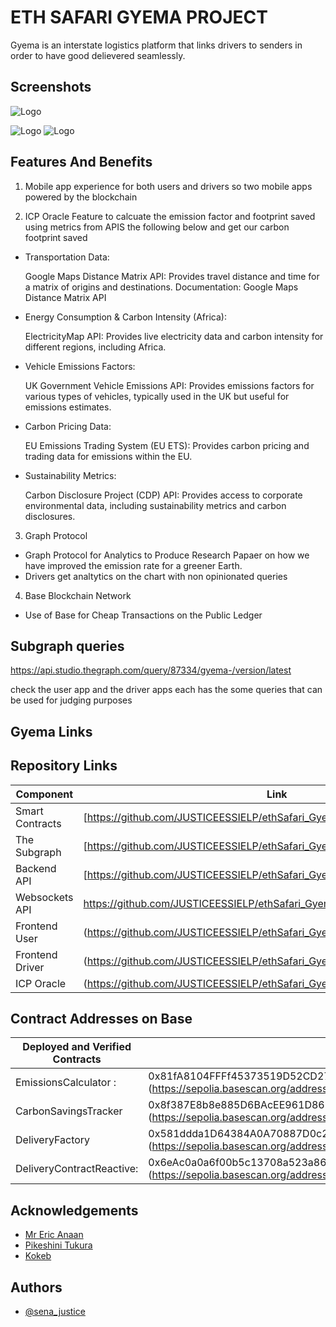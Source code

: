 
# ETH SAFARI GYEMA PROJECT

Gyema is an interstate logistics platform that links drivers to senders in order to have good delievered seamlessly.


## Screenshots





![Logo](https://drive.google.com/uc?export=view&id=1LtcRnhTFqKkQ7St6rIRuW6Wa2ESlMjy-)

![Logo](https://drive.google.com/uc?export=view&id=1kFHeory86YOR6JSj68_cXIOQ_BKMjMkR)     ![Logo](https://drive.google.com/uc?export=view&id=1q4TK5EA_rn8X6qb2CmI6vhBXyB1frjwF)







## Features And Benefits

1.  Mobile app experience for both users and drivers so two mobile apps powered by the blockchain 

2. ICP Oracle Feature to calcuate the emission factor and footprint saved using metrics from APIS the following below and get our carbon footprint saved

    
+ Transportation Data:


    Google Maps Distance Matrix API: Provides travel distance and time for a matrix of origins and destinations. Documentation: Google Maps Distance Matrix API
    
   
+ Energy Consumption & Carbon Intensity (Africa):


    ElectricityMap API: Provides live electricity data and carbon intensity for different regions, including Africa.

+ Vehicle Emissions Factors:


    UK Government Vehicle Emissions API: Provides emissions factors for various types of vehicles, typically used in the UK but useful for emissions estimates.


+ Carbon Pricing Data:

    EU Emissions Trading System (EU ETS): Provides carbon pricing and trading data for emissions within the EU.

+ Sustainability Metrics:



    Carbon Disclosure Project (CDP) API: Provides access to corporate environmental data, including sustainability metrics and carbon disclosures.




3. Graph Protocol 
- Graph Protocol for Analytics to Produce Research Papaer on how we have improved the emission rate for a greener Earth. 
- Drivers get analtytics on the chart with non opinionated queries



4. Base Blockchain Network 
 - Use of Base for Cheap Transactions on the Public Ledger














## Subgraph queries

https://api.studio.thegraph.com/query/87334/gyema-/version/latest

check the user app and the driver apps each has the some queries that can be used for judging purposes



## Gyema Links

## Repository Links
| Component           | Link                                                                                          |
| ------------------- | --------------------------------------------------------------------------------------------- |
| Smart Contracts     | [https://github.com/JUSTICEESSIELP/ethSafari_GyemaContract]                                                            |
| The Subgraph        | [https://github.com/JUSTICEESSIELP/ethSafari_Gyema-Subgraph-]                                                               |
| Backend API         | [https://github.com/JUSTICEESSIELP/ethSafari_Gyema_server)     |
| Websockets API      | https://github.com/JUSTICEESSIELP/ethSafari_Gyema_websockets     |
| Frontend User       | (https://github.com/JUSTICEESSIELP/ethSafari_Gyema-userMobileApp)     |
| Frontend Driver     | (https://github.com/JUSTICEESSIELP/ethSafari_Gyema-driverApp)        
|  ICP Oracle         | (https://github.com/JUSTICEESSIELP/ethSafari_Gyema_ICP_EMISSION_ORACLE-)



## Contract Addresses on Base


| Deployed and Verified Contracts           | Link                                                                                          |
| ------------------- | --------------------------------------------------------------------------------------------- |
|  EmissionsCalculator :     | 0x81fA8104FFFf45373519D52CD2736ec99d7F39aC (https://sepolia.basescan.org/address/0x81fA8104FFFf45373519D52CD2736ec99d7F39aC)                                                            |
|  CarbonSavingsTracker        |  0x8f387E8b8e885D6BAcEE961D867b52617114Fb42    (https://sepolia.basescan.org/address/0x8f387E8b8e885D6BAcEE961D867b52617114Fb42)                                                             |
| DeliveryFactory     | 0x581ddda1D64384A0A70887D0c2f1d2bb69C722fB (https://sepolia.basescan.org/address/0x581ddda1D64384A0A70887D0c2f1d2bb69C722fB)     |
|   DeliveryContractReactive:   |  0x6eAc0a0a6f00b5c13708a523a86FB9892B54B078 (https://sepolia.basescan.org/address/0x6eAc0a0a6f00b5c13708a523a86FB9892B54B078)|


                                                           

## Acknowledgements

 - [Mr Eric Anaan](https://awesomeopensource.com/project/elangosundar/awesome-README-templates)
 - [Pikeshini Tukura](https://github.com/matiassingers/awesome-readme)
 - [Kokeb ](https://bulldogjob.com/news/449-how-to-write-a-good-readme-for-your-github-project)


## Authors

- [@sena_justice](https://www.github.com/octokatherine)

